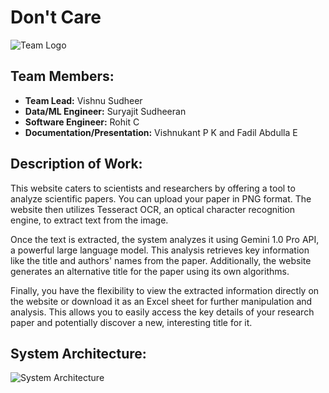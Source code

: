 # Don't Care

![Team Logo](team_logo.png)

## Team Members:
- **Team Lead:** Vishnu Sudheer
- **Data/ML Engineer:** Suryajit Sudheeran
- **Software Engineer:** Rohit C
- **Documentation/Presentation:** Vishnukant P K and Fadil Abdulla E

## Description of Work:
This website caters to scientists and researchers by offering a tool to analyze scientific papers. You can upload your paper in PNG format. The website then utilizes Tesseract OCR, an optical character recognition engine, to extract text from the image.

Once the text is extracted, the system analyzes it using Gemini 1.0 Pro API, a powerful large language model. This analysis retrieves key information like the title and authors' names from the paper. Additionally, the website generates an alternative title for the paper using its own algorithms.

Finally, you have the flexibility to view the extracted information directly on the website or download it as an Excel sheet for further manipulation and analysis. This allows you to easily access the key details of your research paper and potentially discover a new, interesting title for it.

## System Architecture:
![System Architecture](system_architecture.png)
